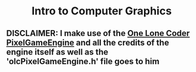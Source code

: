 <h1 align="center"> Intro to Computer Graphics</h1>

<strong><h2>DISCLAIMER: I make use of the [One Lone Coder PixelGameEngine](https://github.com/OneLoneCoder/olcPixelGameEngine) and all the credits of the engine itself as well as the 'olcPixelGameEngine.h' file goes to him<h2><strong>
